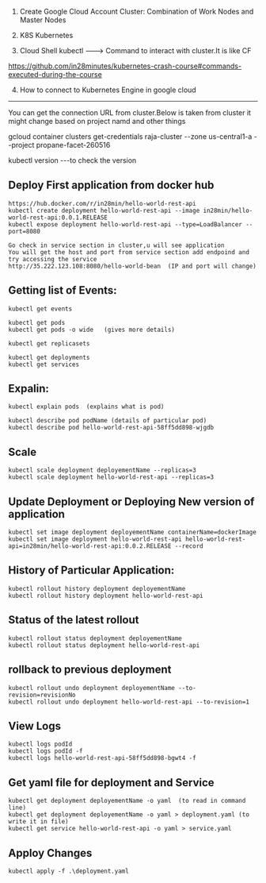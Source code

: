 1. Create Google Cloud Account
Cluster: 
        Combination of Work Nodes and Master Nodes

2. K8S Kubernetes

3. Cloud Shell
     kubectl  ---> Command to interact with cluster.It is like CF
	 
https://github.com/in28minutes/kubernetes-crash-course#commands-executed-during-the-course

4. How to connect to Kubernetes Engine in google cloud
------------------------------------------------------
   You can get the connection URL from cluster.Below is taken from cluster it might change based on project namd and other things
   
   gcloud container clusters get-credentials raja-cluster --zone us-central1-a --project propane-facet-260516
   
   kubectl version        ---to check the version
   
Deploy First application from docker hub
----------------------------------------
	https://hub.docker.com/r/in28min/hello-world-rest-api
	kubectl create deployment hello-world-rest-api --image in28min/hello-world-rest-api:0.0.1.RELEASE 
	kubectl expose deployment hello-world-rest-api --type=LoadBalancer --port=8080
	
	Go check in service section in cluster,u will see application
	You will get the host and port from service section add endpoind and try accessing the service
	http://35.222.123.108:8080/hello-world-bean  (IP and port will change)
	
Getting list of Events:
----------------------
	kubectl get events
	
	kubectl get pods
	kubectl get pods -o wide   (gives more details)
	
	kubectl get replicasets
	
	kubectl get deployments
	kubectl get services
	
Expalin:
-------- 
	kubectl explain pods  (explains what is pod)
	
	kubectl describe pod podName (details of particular pod)
	kubectl describe pod hello-world-rest-api-58ff5dd898-wjgdb
	
Scale
-----
	kubectl scale deployment deployementName --replicas=3
	kubectl scale deployment hello-world-rest-api --replicas=3
	
Update Deployment or Deploying New version of application
---------------------------------------------------------
	kubectl set image deployment deployementName containerName=dockerImage
	kubectl set image deployment hello-world-rest-api hello-world-rest-api=in28min/hello-world-rest-api:0.0.2.RELEASE --record
	
History of Particular Application:
----------------------------------
	kubectl rollout history deployment deployementName
	kubectl rollout history deployment hello-world-rest-api
	
Status of the latest rollout
----------------------------
	kubectl rollout status deployment deployementName
	kubectl rollout status deployment hello-world-rest-api
	
rollback to previous deployment
-------------------------------
	kubectl rollout undo deployment deployementName --to-revision=revisionNo
	kubectl rollout undo deployment hello-world-rest-api --to-revision=1
	
View Logs
---------
	kubectl logs podId
	kubectl logs podId -f
	kubectl logs hello-world-rest-api-58ff5dd898-bgwt4 -f

Get yaml file for deployment and Service
----------------------------------------
	kubectl get deployment deployementName -o yaml  (to read in command line)
	kubectl get deployment deployementName -o yaml > deployment.yaml (to write it in file)
	kubectl get service hello-world-rest-api -o yaml > service.yaml
	
Apploy Changes
--------------
	kubectl apply -f .\deployment.yaml
	